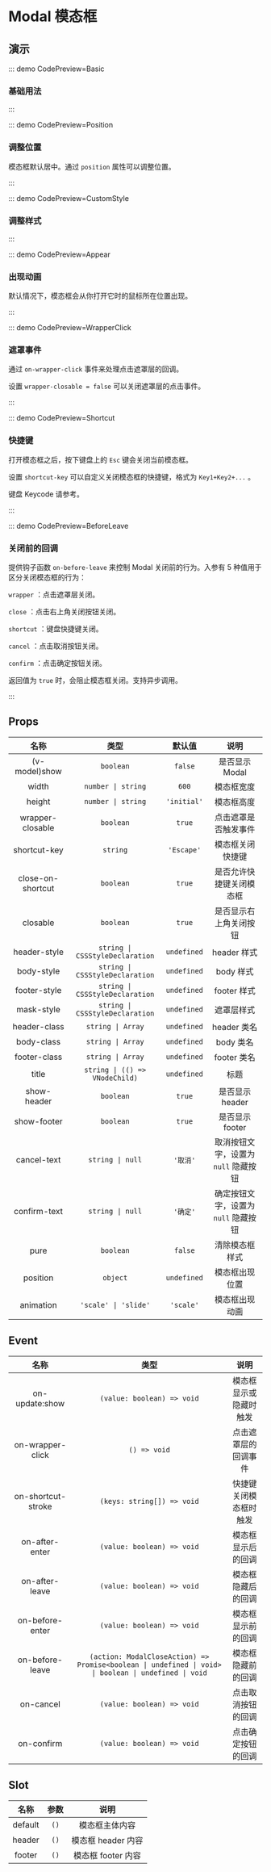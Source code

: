 # Modal 模态框

## 演示

::: demo CodePreview=Basic

### 基础用法

<Basic />

:::

::: demo CodePreview=Position

### 调整位置

模态框默认居中。通过 `position` 属性可以调整位置。

<Position />

:::

::: demo CodePreview=CustomStyle

### 调整样式

<CustomStyle />

:::

::: demo CodePreview=Appear

### 出现动画

默认情况下，模态框会从你打开它时的鼠标所在位置出现。

<Appear />

:::

::: demo CodePreview=WrapperClick

### 遮罩事件

通过 `on-wrapper-click` 事件来处理点击遮罩层的回调。

设置 `wrapper-closable = false` 可以关闭遮罩层的点击事件。

<WrapperClick />

:::

::: demo CodePreview=Shortcut

### 快捷键

打开模态框之后，按下键盘上的 `Esc` 键会关闭当前模态框。

设置 `shortcut-key` 可以自定义关闭模态框的快捷键，格式为 `Key1+Key2+...` 。

<Shortcut />

<McTextLink to="https://developer.mozilla.org/zh-CN/docs/Web/API/KeyboardEvent/code#code_values" target="_blank" underline>键盘 Keycode 请参考。</McTextLink>

:::

::: demo CodePreview=BeforeLeave

### 关闭前的回调

提供钩子函数 `on-before-leave` 来控制 Modal 关闭前的行为。入参有 5 种值用于区分关闭模态框的行为：

`wrapper` ：点击遮罩层关闭。

`close` ：点击右上角关闭按钮关闭。

`shortcut` ：键盘快捷键关闭。

`cancel` ：点击取消按钮关闭。

`confirm` ：点击确定按钮关闭。

返回值为 `true` 时，会阻止模态框关闭。支持异步调用。

<BeforeLeave />

:::

## Props

|       名称        |              类型               |   默认值    |                 说明                 |
| :---------------: | :-----------------------------: | :---------: | :----------------------------------: |
|   (v-model)show   |            `boolean`            |   `false`   |            是否显示 Modal            |
|       width       |       `number \| string`        |    `600`    |              模态框宽度              |
|      height       |       `number \| string`        | `'initial'` |              模态框高度              |
| wrapper-closable  |            `boolean`            |   `true`    |         点击遮罩是否触发事件         |
|   shortcut-key    |            `string`             | `'Escape'`  |           模态框关闭快捷键           |
| close-on-shortcut |            `boolean`            |   `true`    |       是否允许快捷键关闭模态框       |
|     closable      |            `boolean`            |   `true`    |        是否显示右上角关闭按钮        |
|   header-style    | `string \| CSSStyleDeclaration` | `undefined` |             header 样式              |
|    body-style     | `string \| CSSStyleDeclaration` | `undefined` |              body 样式               |
|   footer-style    | `string \| CSSStyleDeclaration` | `undefined` |             footer 样式              |
|    mask-style     | `string \| CSSStyleDeclaration` | `undefined` |              遮罩层样式              |
|   header-class    |        `string \| Array`        | `undefined` |             header 类名              |
|    body-class     |        `string \| Array`        | `undefined` |              body 类名               |
|   footer-class    |        `string \| Array`        | `undefined` |             footer 类名              |
|       title       | `string \| (() => VNodeChild)`  | `undefined` |                 标题                 |
|    show-header    |            `boolean`            |   `true`    |           是否显示 header            |
|    show-footer    |            `boolean`            |   `true`    |           是否显示 footer            |
|    cancel-text    |        `string \| null`         |  `'取消'`   | 取消按钮文字，设置为 `null` 隐藏按钮 |
|   confirm-text    |        `string \| null`         |  `'确定'`   | 确定按钮文字，设置为 `null` 隐藏按钮 |
|       pure        |            `boolean`            |   `false`   |            清除模态框样式            |
|     position      |            `object`             | `undefined` |            模态框出现位置            |
|     animation     |      `'scale' \| 'slide'`       |  `'scale'`  |            模态框出现动画            |

## Event

|        名称        |                                                 类型                                                  |          说明          |
| :----------------: | :---------------------------------------------------------------------------------------------------: | :--------------------: |
|   on-update:show   |                                      `(value: boolean) => void`                                       | 模态框显示或隐藏时触发 |
|  on-wrapper-click  |                                             `() => void`                                              |  点击遮罩层的回调事件  |
| on-shortcut-stroke |                                      `(keys: string[]) => void`                                       | 快捷键关闭模态框时触发 |
|   on-after-enter   |                                      `(value: boolean) => void`                                       |   模态框显示后的回调   |
|   on-after-leave   |                                      `(value: boolean) => void`                                       |   模态框隐藏后的回调   |
|  on-before-enter   |                                      `(value: boolean) => void`                                       |   模态框显示前的回调   |
|  on-before-leave   | `(action: ModalCloseAction) => Promise<boolean \| undefined \| void> \| boolean \| undefined \| void` |   模态框隐藏前的回调   |
|     on-cancel      |                                      `(value: boolean) => void`                                       |   点击取消按钮的回调   |
|     on-confirm     |                                      `(value: boolean) => void`                                       |   点击确定按钮的回调   |

## Slot

|  名称   | 参数 |        说明        |
| :-----: | :--: | :----------------: |
| default | `()` |   模态框主体内容   |
| header  | `()` | 模态框 header 内容 |
| footer  | `()` | 模态框 footer 内容 |
